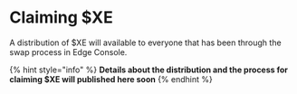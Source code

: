 # Claiming $XE

A distribution of $XE will available to everyone that has been through the swap process in Edge Console.

{% hint style="info" %}
**Details about the distribution and the process for claiming $XE will published here soon**
{% endhint %}

